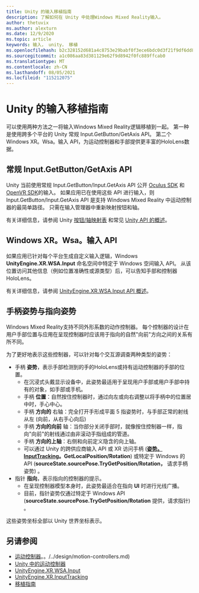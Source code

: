 ```yaml
---
title: Unity 的输入移植指南
description: 了解如何在 Unity 中处理Windows Mixed Reality输入。
author: thetuvix
ms.author: alexturn
ms.date: 12/9/2020
ms.topic: article
keywords: 输入， unity， 移植
ms.openlocfilehash: b2c328152d681a4c8753e29babf0f3ece6bdc0d3f21f9df6dd8de150c3fb47f0
ms.sourcegitcommit: a1c086aa83d381129e62f9d8942f0fc889ffcab0
ms.translationtype: MT
ms.contentlocale: zh-CN
ms.lasthandoff: 08/05/2021
ms.locfileid: "115212075"
---
```

# <a name="input-porting-guide-for-unity"></a>Unity 的输入移植指南

可以使用两种方法之一将输入Windows Mixed Reality逻辑移植到一起。 第一种是使用跨多个平台的 Unity 常规 Input.GetButton/GetAxis API。 第二个Windows XR。Wsa。输入 API，为运动控制器和手部提供更丰富的HoloLens数据。

## <a name="general-inputgetbuttongetaxis-apis"></a>常规 Input.GetButton/GetAxis API

Unity 当前使用常规 Input.GetButton/Input.GetAxis API 公开 [Oculus SDK](https://docs.unity3d.com/Manual/OculusControllers.html) 和 [OpenVR SDK](https://docs.unity3d.com/Manual/OpenVRControllers.html)的输入。 如果应用已在使用这些 API 进行输入，则 Input.GetButton/Input.GetAxis API 是支持 Windows Mixed Reality 中运动控制器的最简单路径。 只需在输入管理器中重新映射按钮和轴。

有关详细信息，请参阅 Unity [按钮/轴映射表](../unity/motion-controllers-in-unity.md#unity-buttonaxis-mapping-table) 和常见 [Unity API 的概述](../unity/motion-controllers-in-unity.md#common-unity-apis-inputgetbuttongetaxis)。

## <a name="windows-specific-xrwsainput-apis"></a>Windows XR。Wsa。输入 API

如果应用已针对每个平台生成自定义输入逻辑，Windows **UnityEngine.XR.WSA.Input** 命名空间中特定于 Windows 空间输入 API。 从该位置访问其他信息（例如位置准确性或源类型）后，可以告知手部和控制器HoloLens。

有关详细信息，请参阅 [UnityEngine.XR.WSA.Input API 概述](../unity/motion-controllers-in-unity.md#windows-specific-apis-xrwsainput)。

## <a name="grip-pose-vs-pointing-pose"></a>手柄姿势与指向姿势

Windows Mixed Reality支持不同外形系数的动作控制器。 每个控制器的设计在用户手部位置与应用在呈现控制器时应该用于指向的自然"向前"方向之间的关系有所不同。

为了更好地表示这些控制器，可以针对每个交互源调查两种类型的姿势：

* 手柄 **姿势**，表示手部检测到的手的HoloLens或持有运动控制器的手部的位置。
    * 在沉浸式头戴显示设备中，此姿势最适用于呈现用户手部或用户手部中持有的对象，如手部或手机。
    * 手柄 **位置**：自然按住控制器时，通过向左或向右调整以将手柄中的位置居中时，手心中心。
    * 手柄 **方向的** 右轴：完全打开手形成平面 5 指姿势时，与手部正常的射线从左 (向前，从右手心向后) 
    * 手柄 **方向的向前** 轴：当你部分关闭手部时，就像按住控制器一样，指向"向前"的射线通过由非滚动手指组成的管道。
    * 手柄 **方向的上轴**：右侧和向前定义隐含的向上轴。
    * 可以通过 Unity 的跨供应商输入 API 或 XR 访问手柄 (**[姿势。InputTracking](https://docs.unity3d.com/ScriptReference/XR.InputTracking.html)。GetLocalPosition/Rotation**) 或特定于 Windows 的 API (**sourceState.sourcePose.TryGetPosition/Rotation，** 请求手柄姿势) 。
* 指针 **指向**，表示指向的控制器的提示。
    * 在呈现控制器模型本身时，此姿势最适合在指向 **UI** 时进行光线广播。
    * 目前，指针姿势仅通过特定于 Windows API (**sourceState.sourcePose.TryGetPosition/Rotation** 提供，请求指针) 。

这些姿势坐标全部以 Unity 世界坐标表示。

## <a name="see-also"></a>另请参阅
* [运动控制器]()。。/../design/motion-controllers.md) 
* [Unity 中的运动控制器](../unity/motion-controllers-in-unity.md)
* [UnityEngine.XR.WSA.Input](https://docs.unity3d.com/ScriptReference/XR.WSA.Input.InteractionManager.html)
* [UnityEngine.XR.InputTracking](https://docs.unity3d.com/ScriptReference/XR.InputTracking.html)
* [移植指南](porting-guides.md)
